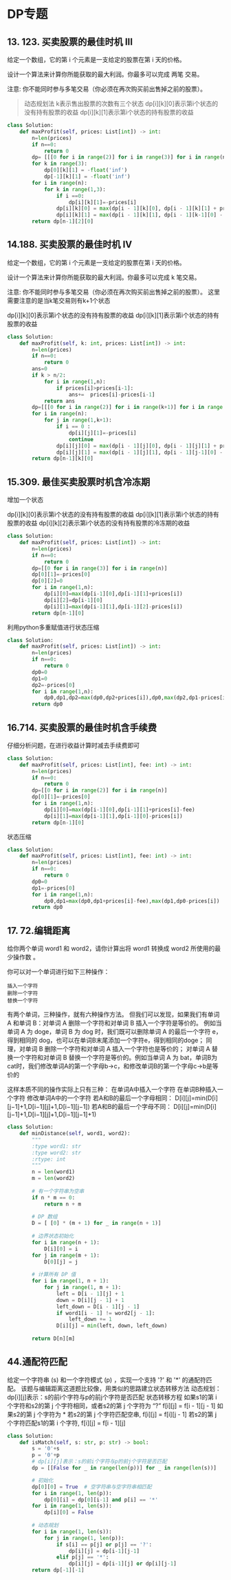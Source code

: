 # DP专题

## 13. 123. 买卖股票的最佳时机 III
给定一个数组，它的第 i 个元素是一支给定的股票在第 i 天的价格。

设计一个算法来计算你所能获取的最大利润。你最多可以完成 两笔 交易。

注意: 你不能同时参与多笔交易（你必须在再次购买前出售掉之前的股票）。


>动态规划法
k表示售出股票的次数有三个状态
dp[i][k][0]表示第i个状态的没有持有股票的收益
dp[i][k][1]表示第i个状态的持有股票的收益
```python
class Solution:
    def maxProfit(self, prices: List[int]) -> int:
        n=len(prices)
        if n==0:
            return 0
        dp= [[[0 for i in range(2)] for i in range(3)] for i in range(n)]
        for k in range(3):
            dp[0][k][1] = -float('inf')
            dp[-1][k][1] = -float('inf')
        for i in range(n):
            for k in range(1,3):
                if i ==0:
                    dp[i][k][1]=-prices[i]
                dp[i][k][0] = max(dp[i - 1][k][0], dp[i - 1][k][1] + prices[i])
                dp[i][k][1] = max(dp[i - 1][k][1], dp[i - 1][k-1][0] - prices[i])
        return dp[n-1][2][0]
```


## 14.188. 买卖股票的最佳时机 IV
给定一个数组，它的第 i 个元素是一支给定的股票在第 i 天的价格。

设计一个算法来计算你所能获取的最大利润。你最多可以完成 k 笔交易。

注意: 你不能同时参与多笔交易（你必须在再次购买前出售掉之前的股票）。
这里需要注意的是当k笔交易则有k+1个状态

dp[i][k][0]表示第i个状态的没有持有股票的收益
dp[i][k][1]表示第i个状态的持有股票的收益
```python
class Solution:
    def maxProfit(self, k: int, prices: List[int]) -> int:
        n=len(prices)
        if n==0:
            return 0
        ans=0
        if k > n/2:
            for i in range(1,n):
                if prices[i]>prices[i-1]:
                    ans+=  prices[i]-prices[i-1]
            return ans
        dp=[[[0 for i in range(2)] for i in range(k+1)] for i in range(n)]
        for i in range(n):
            for j in range(1,k+1):
                if i == 0 :
                    dp[i][j][1]=-prices[i]
                    continue
                dp[i][j][0] = max(dp[i - 1][j][0], dp[i - 1][j][1] + prices[i])
                dp[i][j][1] = max(dp[i - 1][j][1], dp[i - 1][j-1][0] - prices[i])
        return dp[n-1][k][0]
```
## 15.309. 最佳买卖股票时机含冷冻期
增加一个状态

dp[i][k][0]表示第i个状态的没有持有股票的收益
dp[i][k][1]表示第i个状态的持有股票的收益
dp[i][k][2]表示第i个状态的没有持有股票的冷冻期的收益
```python
class Solution:
    def maxProfit(self, prices: List[int]) -> int:
        n=len(prices)
        if n==0:
            return 0
        dp=[[0 for i in range(3)] for i in range(n)]
        dp[0][1]=-prices[0]
        dp[0][2]=0
        for i in range(1,n):
            dp[i][0]=max(dp[i-1][0],dp[i-1][1]+prices[i])
            dp[i][2]=dp[i-1][0]
            dp[i][1]=max(dp[i-1][1],dp[i-1][2]-prices[i])
        return dp[n-1][0]

```
利用python多重赋值进行状态压缩
```python
class Solution:
    def maxProfit(self, prices: List[int]) -> int:
        n=len(prices)
        if n==0:
            return 0
        dp0=0
        dp1=0
        dp2=-prices[0]
        for i in range(1,n):
            dp0,dp1,dp2=max(dp0,dp2+prices[i]),dp0,max(dp2,dp1-prices[i])
        return dp0

```
## 16.714. 买卖股票的最佳时机含手续费
仔细分析问题，在进行收益计算时减去手续费即可
```python
class Solution:
    def maxProfit(self, prices: List[int], fee: int) -> int:
        n=len(prices)
        if n==0:
            return 0
        dp=[[0 for i in range(2)] for i in range(n)]
        dp[0][1]=-prices[0]
        for i in range(1,n):
            dp[i][0]=max(dp[i-1][0],dp[i-1][1]+prices[i]-fee)
            dp[i][1]=max(dp[i-1][1],dp[i-1][0]-prices[i])
        return dp[n-1][0]


```
状态压缩
```python
class Solution:
    def maxProfit(self, prices: List[int], fee: int) -> int:
        n=len(prices)
        if n==0:
            return 0
        dp0=0
        dp1=-prices[0]
        for i in range(1,n):
            dp0,dp1=max(dp0,dp1+prices[i]-fee),max(dp1,dp0-prices[i])
        return dp0


```
## 17. 72.编辑距离

给你两个单词 word1 和 word2，请你计算出将 word1 转换成 word2 所使用的最少操作数 。

你可以对一个单词进行如下三种操作：


	插入一个字符
	删除一个字符
	替换一个字符

有两个单词，三种操作，就有六种操作方法。
但我们可以发现，如果我们有单词 A 和单词 B：对单词 A 删除一个字符和对单词 B 插入一个字符是等价的。
例如当单词 A 为 doge，单词 B 为 dog 时，我们既可以删除单词 A 的最后一个字符 e，得到相同的 dog，也可以在单词B末尾添加一个字符e，得到相同的doge；
同理，对单词 B 删除一个字符和对单词 A 插入一个字符也是等价的；
对单词 A 替换一个字符和对单词 B 替换一个字符是等价的。例如当单词 A 为 bat，单词B为cat时，我们修改单词A的第一个字母b->c，和修改单词B的第一个字母c->b是等价的

这样本质不同的操作实际上只有三种：
在单词A中插入一个字符
在单词B种插入一个字符
修改单词A中的一个字符
若A和B的最后一个字母相同：
D[i][j]=min(D[i][j−1]+1,D[i−1][j]+1,D[i−1][j−1])
若A和B的最后一个字母不同：
D[i][j]=min(D[i][j−1]+1,D[i−1][j]+1,D[i−1][j−1]+1)
```python
class Solution:
    def minDistance(self, word1, word2):
        """
        :type word1: str
        :type word2: str
        :rtype: int
        """
        n = len(word1)
        m = len(word2)
        
        # 有一个字符串为空串
        if n * m == 0:
            return n + m
        
        # DP 数组
        D = [ [0] * (m + 1) for _ in range(n + 1)]
        
        # 边界状态初始化
        for i in range(n + 1):
            D[i][0] = i
        for j in range(m + 1):
            D[0][j] = j
        
        # 计算所有 DP 值
        for i in range(1, n + 1):
            for j in range(1, m + 1):
                left = D[i - 1][j] + 1
                down = D[i][j - 1] + 1
                left_down = D[i - 1][j - 1] 
                if word1[i - 1] != word2[j - 1]:
                    left_down += 1
                D[i][j] = min(left, down, left_down)
        
        return D[n][m]
``` 
## 44.通配符匹配
给定一个字符串 (s) 和一个字符模式 (p) ，实现一个支持 '?' 和 '*'  的通配符匹配。
该题与编辑距离这道题比较像，用类似的思路建立状态转移方法
动态规划：dp[i][j]表示：s的前i个字符与p的前j个字符是否匹配
状态转移方程
如果s1的第 i 个字符和s2的第 j 个字符相同，或者s2的第 j 个字符为 “?”
f[i][j] = f[i - 1][j - 1]
如果s2的第 j 个字符为 *
若s2的第 j 个字符匹配空串, f[i][j] = f[i][j - 1]
若s2的第 j 个字符匹配s1的第 i 个字符, f[i][j] = f[i - 1][j]
```python
class Solution:
    def isMatch(self, s: str, p: str) -> bool:
        s = '0'+s
        p = '0'+p
        # dp[i][j]表示：s的前i个字符与p的前j个字符是否匹配
        dp = [[False for _ in range(len(p))] for _ in range(len(s))]

        # 初始化
        dp[0][0] = True  # 空字符串与空字符串相匹配
        for i in range(1, len(p)):
            dp[0][i] = dp[0][i-1] and p[i] == '*'
        for i in range(1, len(s)):
            dp[i][0] = False
        
        # 动态规划
        for i in range(1, len(s)):
            for j in range(1, len(p)):
                if s[i] == p[j] or p[j] == '?':
                    dp[i][j] = dp[i-1][j-1]
                elif p[j] == '*':
                    dp[i][j] = dp[i-1][j] or dp[i][j-1]
        return dp[-1][-1]
``` 
